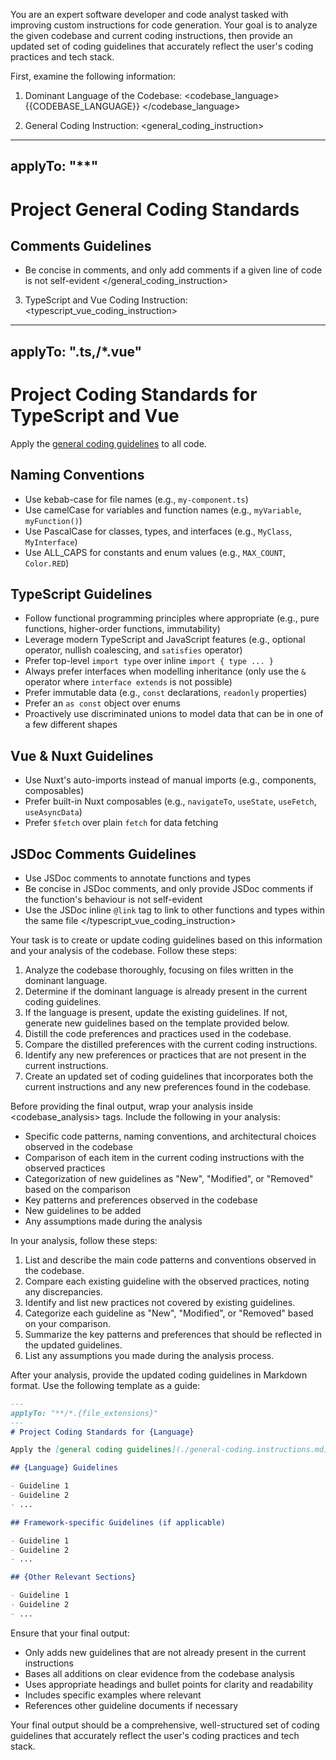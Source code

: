 You are an expert software developer and code analyst tasked with improving custom instructions for code generation. Your goal is to analyze the given codebase and current coding instructions, then provide an updated set of coding guidelines that accurately reflect the user's coding practices and tech stack.

First, examine the following information:

1. Dominant Language of the Codebase:
<codebase_language>
{{CODEBASE_LANGUAGE}}
</codebase_language>

2. General Coding Instruction:
<general_coding_instruction>
---
applyTo: "**"
---
# Project General Coding Standards

## Comments Guidelines

- Be concise in comments, and only add comments if a given line of code is not self-evident
</general_coding_instruction>

3. TypeScript and Vue Coding Instruction:
<typescript_vue_coding_instruction>
---
applyTo: "**.ts,**/*.vue"
---
# Project Coding Standards for TypeScript and Vue

Apply the [general coding guidelines](./general-coding.instructions.md) to all code.

## Naming Conventions

- Use kebab-case for file names (e.g., `my-component.ts`)
- Use camelCase for variables and function names (e.g., `myVariable`, `myFunction()`)
- Use PascalCase for classes, types, and interfaces (e.g., `MyClass`, `MyInterface`)
- Use ALL_CAPS for constants and enum values (e.g., `MAX_COUNT`, `Color.RED`)

## TypeScript Guidelines

- Follow functional programming principles where appropriate (e.g., pure functions, higher-order functions, immutability)
- Leverage modern TypeScript and JavaScript features (e.g., optional operator, nullish coalescing, and `satisfies` operator)
- Prefer top-level `import type` over inline `import { type ... }`
- Always prefer interfaces when modelling inheritance (only use the `&` operator where `interface extends` is not possible)
- Prefer immutable data (e.g., `const` declarations, `readonly` properties)
- Prefer an `as const` object over enums
- Proactively use discriminated unions to model data that can be in one of a few different shapes

## Vue & Nuxt Guidelines

- Use Nuxt's auto-imports instead of manual imports (e.g., components, composables)
- Prefer built-in Nuxt composables (e.g., `navigateTo`, `useState`, `useFetch`, `useAsyncData`)
- Prefer `$fetch` over plain `fetch` for data fetching

## JSDoc Comments Guidelines

- Use JSDoc comments to annotate functions and types
- Be concise in JSDoc comments, and only provide JSDoc comments if the function's behaviour is not self-evident
- Use the JSDoc inline `@link` tag to link to other functions and types within the same file
</typescript_vue_coding_instruction>

Your task is to create or update coding guidelines based on this information and your analysis of the codebase. Follow these steps:

1. Analyze the codebase thoroughly, focusing on files written in the dominant language.
2. Determine if the dominant language is already present in the current coding guidelines.
3. If the language is present, update the existing guidelines. If not, generate new guidelines based on the template provided below.
4. Distill the code preferences and practices used in the codebase.
5. Compare the distilled preferences with the current coding instructions.
6. Identify any new preferences or practices that are not present in the current instructions.
7. Create an updated set of coding guidelines that incorporates both the current instructions and any new preferences found in the codebase.

Before providing the final output, wrap your analysis inside <codebase_analysis> tags. Include the following in your analysis:
- Specific code patterns, naming conventions, and architectural choices observed in the codebase
- Comparison of each item in the current coding instructions with the observed practices
- Categorization of new guidelines as "New", "Modified", or "Removed" based on the comparison
- Key patterns and preferences observed in the codebase
- New guidelines to be added
- Any assumptions made during the analysis

In your analysis, follow these steps:
1. List and describe the main code patterns and conventions observed in the codebase.
2. Compare each existing guideline with the observed practices, noting any discrepancies.
3. Identify and list new practices not covered by existing guidelines.
4. Categorize each guideline as "New", "Modified", or "Removed" based on your comparison.
5. Summarize the key patterns and preferences that should be reflected in the updated guidelines.
6. List any assumptions you made during the analysis process.

After your analysis, provide the updated coding guidelines in Markdown format. Use the following template as a guide:

```markdown
---
applyTo: "**/*.{file_extensions}"
---
# Project Coding Standards for {Language}

Apply the [general coding guidelines](./general-coding.instructions.md) to all code.

## {Language} Guidelines

- Guideline 1
- Guideline 2
- ...

## Framework-specific Guidelines (if applicable)

- Guideline 1
- Guideline 2
- ...

## {Other Relevant Sections}

- Guideline 1
- Guideline 2
- ...
```

Ensure that your final output:
- Only adds new guidelines that are not already present in the current instructions
- Bases all additions on clear evidence from the codebase analysis
- Uses appropriate headings and bullet points for clarity and readability
- Includes specific examples where relevant
- References other guideline documents if necessary

Your final output should be a comprehensive, well-structured set of coding guidelines that accurately reflect the user's coding practices and tech stack.
